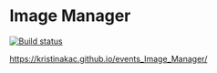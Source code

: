 # Image Manager

[![Build status](https://ci.appveyor.com/api/projects/status/3e5soiu13lyrxj5w?svg=true)](https://ci.appveyor.com/project/KristinaKac/events-image-manager)

https://kristinakac.github.io/events_Image_Manager/